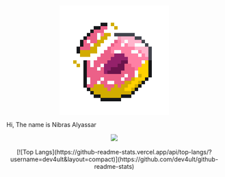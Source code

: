 <img style="margin: 0 auto; display:  block" src="https://github.com/dev4ult/dev4ult/blob/main/animatedDonut2.gif" />

Hi, The name is Nibras Alyassar

<p align="center">
  <a href="https://skillicons.dev">
    <img src="[https://skillicons.dev/icons?i=react,nodejs,express,mongodb,php,html,css,tailwind,javascript,git,github,mysql,cpp,java](https://skillicons.dev/icons?i=aws,gcp,azure,react,vue,flutter&perline=7)" />
  </a>
</p>
<p align="center">[![Top Langs](https://github-readme-stats.vercel.app/api/top-langs/?username=dev4ult&layout=compact)](https://github.com/dev4ult/github-readme-stats)</p>
